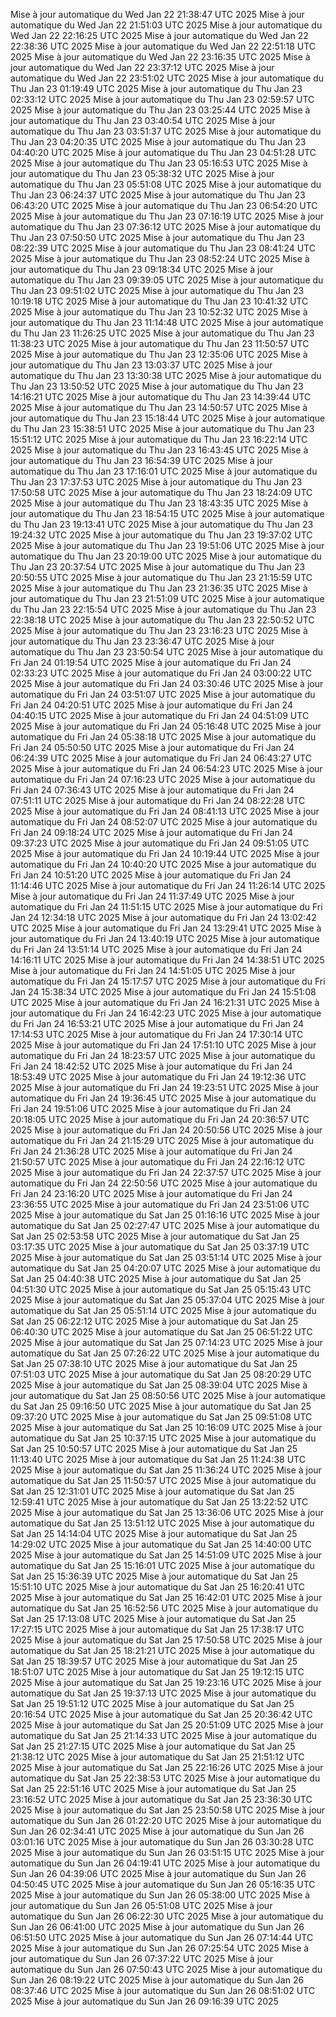 Mise à jour automatique du Wed Jan 22 21:38:47 UTC 2025
Mise à jour automatique du Wed Jan 22 21:51:03 UTC 2025
Mise à jour automatique du Wed Jan 22 22:16:25 UTC 2025
Mise à jour automatique du Wed Jan 22 22:38:36 UTC 2025
Mise à jour automatique du Wed Jan 22 22:51:18 UTC 2025
Mise à jour automatique du Wed Jan 22 23:16:35 UTC 2025
Mise à jour automatique du Wed Jan 22 23:37:12 UTC 2025
Mise à jour automatique du Wed Jan 22 23:51:02 UTC 2025
Mise à jour automatique du Thu Jan 23 01:19:49 UTC 2025
Mise à jour automatique du Thu Jan 23 02:33:12 UTC 2025
Mise à jour automatique du Thu Jan 23 02:59:57 UTC 2025
Mise à jour automatique du Thu Jan 23 03:25:44 UTC 2025
Mise à jour automatique du Thu Jan 23 03:40:54 UTC 2025
Mise à jour automatique du Thu Jan 23 03:51:37 UTC 2025
Mise à jour automatique du Thu Jan 23 04:20:35 UTC 2025
Mise à jour automatique du Thu Jan 23 04:40:20 UTC 2025
Mise à jour automatique du Thu Jan 23 04:51:28 UTC 2025
Mise à jour automatique du Thu Jan 23 05:16:53 UTC 2025
Mise à jour automatique du Thu Jan 23 05:38:32 UTC 2025
Mise à jour automatique du Thu Jan 23 05:51:08 UTC 2025
Mise à jour automatique du Thu Jan 23 06:24:37 UTC 2025
Mise à jour automatique du Thu Jan 23 06:43:20 UTC 2025
Mise à jour automatique du Thu Jan 23 06:54:20 UTC 2025
Mise à jour automatique du Thu Jan 23 07:16:19 UTC 2025
Mise à jour automatique du Thu Jan 23 07:36:12 UTC 2025
Mise à jour automatique du Thu Jan 23 07:50:50 UTC 2025
Mise à jour automatique du Thu Jan 23 08:22:39 UTC 2025
Mise à jour automatique du Thu Jan 23 08:41:24 UTC 2025
Mise à jour automatique du Thu Jan 23 08:52:24 UTC 2025
Mise à jour automatique du Thu Jan 23 09:18:34 UTC 2025
Mise à jour automatique du Thu Jan 23 09:39:05 UTC 2025
Mise à jour automatique du Thu Jan 23 09:51:02 UTC 2025
Mise à jour automatique du Thu Jan 23 10:19:18 UTC 2025
Mise à jour automatique du Thu Jan 23 10:41:32 UTC 2025
Mise à jour automatique du Thu Jan 23 10:52:32 UTC 2025
Mise à jour automatique du Thu Jan 23 11:14:48 UTC 2025
Mise à jour automatique du Thu Jan 23 11:26:25 UTC 2025
Mise à jour automatique du Thu Jan 23 11:38:23 UTC 2025
Mise à jour automatique du Thu Jan 23 11:50:57 UTC 2025
Mise à jour automatique du Thu Jan 23 12:35:06 UTC 2025
Mise à jour automatique du Thu Jan 23 13:03:37 UTC 2025
Mise à jour automatique du Thu Jan 23 13:30:38 UTC 2025
Mise à jour automatique du Thu Jan 23 13:50:52 UTC 2025
Mise à jour automatique du Thu Jan 23 14:16:21 UTC 2025
Mise à jour automatique du Thu Jan 23 14:39:44 UTC 2025
Mise à jour automatique du Thu Jan 23 14:50:57 UTC 2025
Mise à jour automatique du Thu Jan 23 15:18:44 UTC 2025
Mise à jour automatique du Thu Jan 23 15:38:51 UTC 2025
Mise à jour automatique du Thu Jan 23 15:51:12 UTC 2025
Mise à jour automatique du Thu Jan 23 16:22:14 UTC 2025
Mise à jour automatique du Thu Jan 23 16:43:45 UTC 2025
Mise à jour automatique du Thu Jan 23 16:54:39 UTC 2025
Mise à jour automatique du Thu Jan 23 17:16:01 UTC 2025
Mise à jour automatique du Thu Jan 23 17:37:53 UTC 2025
Mise à jour automatique du Thu Jan 23 17:50:58 UTC 2025
Mise à jour automatique du Thu Jan 23 18:24:09 UTC 2025
Mise à jour automatique du Thu Jan 23 18:43:35 UTC 2025
Mise à jour automatique du Thu Jan 23 18:54:15 UTC 2025
Mise à jour automatique du Thu Jan 23 19:13:41 UTC 2025
Mise à jour automatique du Thu Jan 23 19:24:32 UTC 2025
Mise à jour automatique du Thu Jan 23 19:37:02 UTC 2025
Mise à jour automatique du Thu Jan 23 19:51:06 UTC 2025
Mise à jour automatique du Thu Jan 23 20:19:00 UTC 2025
Mise à jour automatique du Thu Jan 23 20:37:54 UTC 2025
Mise à jour automatique du Thu Jan 23 20:50:55 UTC 2025
Mise à jour automatique du Thu Jan 23 21:15:59 UTC 2025
Mise à jour automatique du Thu Jan 23 21:36:35 UTC 2025
Mise à jour automatique du Thu Jan 23 21:51:09 UTC 2025
Mise à jour automatique du Thu Jan 23 22:15:54 UTC 2025
Mise à jour automatique du Thu Jan 23 22:38:18 UTC 2025
Mise à jour automatique du Thu Jan 23 22:50:52 UTC 2025
Mise à jour automatique du Thu Jan 23 23:16:23 UTC 2025
Mise à jour automatique du Thu Jan 23 23:36:47 UTC 2025
Mise à jour automatique du Thu Jan 23 23:50:54 UTC 2025
Mise à jour automatique du Fri Jan 24 01:19:54 UTC 2025
Mise à jour automatique du Fri Jan 24 02:33:23 UTC 2025
Mise à jour automatique du Fri Jan 24 03:00:22 UTC 2025
Mise à jour automatique du Fri Jan 24 03:30:46 UTC 2025
Mise à jour automatique du Fri Jan 24 03:51:07 UTC 2025
Mise à jour automatique du Fri Jan 24 04:20:51 UTC 2025
Mise à jour automatique du Fri Jan 24 04:40:15 UTC 2025
Mise à jour automatique du Fri Jan 24 04:51:09 UTC 2025
Mise à jour automatique du Fri Jan 24 05:16:48 UTC 2025
Mise à jour automatique du Fri Jan 24 05:38:18 UTC 2025
Mise à jour automatique du Fri Jan 24 05:50:50 UTC 2025
Mise à jour automatique du Fri Jan 24 06:24:39 UTC 2025
Mise à jour automatique du Fri Jan 24 06:43:27 UTC 2025
Mise à jour automatique du Fri Jan 24 06:54:23 UTC 2025
Mise à jour automatique du Fri Jan 24 07:16:23 UTC 2025
Mise à jour automatique du Fri Jan 24 07:36:43 UTC 2025
Mise à jour automatique du Fri Jan 24 07:51:11 UTC 2025
Mise à jour automatique du Fri Jan 24 08:22:28 UTC 2025
Mise à jour automatique du Fri Jan 24 08:41:13 UTC 2025
Mise à jour automatique du Fri Jan 24 08:52:07 UTC 2025
Mise à jour automatique du Fri Jan 24 09:18:24 UTC 2025
Mise à jour automatique du Fri Jan 24 09:37:23 UTC 2025
Mise à jour automatique du Fri Jan 24 09:51:05 UTC 2025
Mise à jour automatique du Fri Jan 24 10:19:44 UTC 2025
Mise à jour automatique du Fri Jan 24 10:40:20 UTC 2025
Mise à jour automatique du Fri Jan 24 10:51:20 UTC 2025
Mise à jour automatique du Fri Jan 24 11:14:46 UTC 2025
Mise à jour automatique du Fri Jan 24 11:26:14 UTC 2025
Mise à jour automatique du Fri Jan 24 11:37:49 UTC 2025
Mise à jour automatique du Fri Jan 24 11:51:15 UTC 2025
Mise à jour automatique du Fri Jan 24 12:34:18 UTC 2025
Mise à jour automatique du Fri Jan 24 13:02:42 UTC 2025
Mise à jour automatique du Fri Jan 24 13:29:41 UTC 2025
Mise à jour automatique du Fri Jan 24 13:40:19 UTC 2025
Mise à jour automatique du Fri Jan 24 13:51:14 UTC 2025
Mise à jour automatique du Fri Jan 24 14:16:11 UTC 2025
Mise à jour automatique du Fri Jan 24 14:38:51 UTC 2025
Mise à jour automatique du Fri Jan 24 14:51:05 UTC 2025
Mise à jour automatique du Fri Jan 24 15:17:57 UTC 2025
Mise à jour automatique du Fri Jan 24 15:38:34 UTC 2025
Mise à jour automatique du Fri Jan 24 15:51:08 UTC 2025
Mise à jour automatique du Fri Jan 24 16:21:31 UTC 2025
Mise à jour automatique du Fri Jan 24 16:42:23 UTC 2025
Mise à jour automatique du Fri Jan 24 16:53:21 UTC 2025
Mise à jour automatique du Fri Jan 24 17:14:53 UTC 2025
Mise à jour automatique du Fri Jan 24 17:30:14 UTC 2025
Mise à jour automatique du Fri Jan 24 17:51:10 UTC 2025
Mise à jour automatique du Fri Jan 24 18:23:57 UTC 2025
Mise à jour automatique du Fri Jan 24 18:42:52 UTC 2025
Mise à jour automatique du Fri Jan 24 18:53:49 UTC 2025
Mise à jour automatique du Fri Jan 24 19:12:36 UTC 2025
Mise à jour automatique du Fri Jan 24 19:23:51 UTC 2025
Mise à jour automatique du Fri Jan 24 19:36:45 UTC 2025
Mise à jour automatique du Fri Jan 24 19:51:06 UTC 2025
Mise à jour automatique du Fri Jan 24 20:18:05 UTC 2025
Mise à jour automatique du Fri Jan 24 20:36:57 UTC 2025
Mise à jour automatique du Fri Jan 24 20:50:56 UTC 2025
Mise à jour automatique du Fri Jan 24 21:15:29 UTC 2025
Mise à jour automatique du Fri Jan 24 21:36:28 UTC 2025
Mise à jour automatique du Fri Jan 24 21:50:57 UTC 2025
Mise à jour automatique du Fri Jan 24 22:16:12 UTC 2025
Mise à jour automatique du Fri Jan 24 22:37:57 UTC 2025
Mise à jour automatique du Fri Jan 24 22:50:56 UTC 2025
Mise à jour automatique du Fri Jan 24 23:16:20 UTC 2025
Mise à jour automatique du Fri Jan 24 23:36:55 UTC 2025
Mise à jour automatique du Fri Jan 24 23:51:06 UTC 2025
Mise à jour automatique du Sat Jan 25 01:16:16 UTC 2025
Mise à jour automatique du Sat Jan 25 02:27:47 UTC 2025
Mise à jour automatique du Sat Jan 25 02:53:58 UTC 2025
Mise à jour automatique du Sat Jan 25 03:17:35 UTC 2025
Mise à jour automatique du Sat Jan 25 03:37:19 UTC 2025
Mise à jour automatique du Sat Jan 25 03:51:14 UTC 2025
Mise à jour automatique du Sat Jan 25 04:20:07 UTC 2025
Mise à jour automatique du Sat Jan 25 04:40:38 UTC 2025
Mise à jour automatique du Sat Jan 25 04:51:30 UTC 2025
Mise à jour automatique du Sat Jan 25 05:15:43 UTC 2025
Mise à jour automatique du Sat Jan 25 05:37:04 UTC 2025
Mise à jour automatique du Sat Jan 25 05:51:14 UTC 2025
Mise à jour automatique du Sat Jan 25 06:22:12 UTC 2025
Mise à jour automatique du Sat Jan 25 06:40:30 UTC 2025
Mise à jour automatique du Sat Jan 25 06:51:22 UTC 2025
Mise à jour automatique du Sat Jan 25 07:14:23 UTC 2025
Mise à jour automatique du Sat Jan 25 07:26:22 UTC 2025
Mise à jour automatique du Sat Jan 25 07:38:10 UTC 2025
Mise à jour automatique du Sat Jan 25 07:51:03 UTC 2025
Mise à jour automatique du Sat Jan 25 08:20:29 UTC 2025
Mise à jour automatique du Sat Jan 25 08:39:04 UTC 2025
Mise à jour automatique du Sat Jan 25 08:50:56 UTC 2025
Mise à jour automatique du Sat Jan 25 09:16:50 UTC 2025
Mise à jour automatique du Sat Jan 25 09:37:20 UTC 2025
Mise à jour automatique du Sat Jan 25 09:51:08 UTC 2025
Mise à jour automatique du Sat Jan 25 10:16:09 UTC 2025
Mise à jour automatique du Sat Jan 25 10:37:15 UTC 2025
Mise à jour automatique du Sat Jan 25 10:50:57 UTC 2025
Mise à jour automatique du Sat Jan 25 11:13:40 UTC 2025
Mise à jour automatique du Sat Jan 25 11:24:38 UTC 2025
Mise à jour automatique du Sat Jan 25 11:36:24 UTC 2025
Mise à jour automatique du Sat Jan 25 11:50:57 UTC 2025
Mise à jour automatique du Sat Jan 25 12:31:01 UTC 2025
Mise à jour automatique du Sat Jan 25 12:59:41 UTC 2025
Mise à jour automatique du Sat Jan 25 13:22:52 UTC 2025
Mise à jour automatique du Sat Jan 25 13:36:06 UTC 2025
Mise à jour automatique du Sat Jan 25 13:51:12 UTC 2025
Mise à jour automatique du Sat Jan 25 14:14:04 UTC 2025
Mise à jour automatique du Sat Jan 25 14:29:02 UTC 2025
Mise à jour automatique du Sat Jan 25 14:40:00 UTC 2025
Mise à jour automatique du Sat Jan 25 14:51:09 UTC 2025
Mise à jour automatique du Sat Jan 25 15:16:01 UTC 2025
Mise à jour automatique du Sat Jan 25 15:36:39 UTC 2025
Mise à jour automatique du Sat Jan 25 15:51:10 UTC 2025
Mise à jour automatique du Sat Jan 25 16:20:41 UTC 2025
Mise à jour automatique du Sat Jan 25 16:42:01 UTC 2025
Mise à jour automatique du Sat Jan 25 16:52:56 UTC 2025
Mise à jour automatique du Sat Jan 25 17:13:08 UTC 2025
Mise à jour automatique du Sat Jan 25 17:27:15 UTC 2025
Mise à jour automatique du Sat Jan 25 17:38:17 UTC 2025
Mise à jour automatique du Sat Jan 25 17:50:58 UTC 2025
Mise à jour automatique du Sat Jan 25 18:21:21 UTC 2025
Mise à jour automatique du Sat Jan 25 18:39:57 UTC 2025
Mise à jour automatique du Sat Jan 25 18:51:07 UTC 2025
Mise à jour automatique du Sat Jan 25 19:12:15 UTC 2025
Mise à jour automatique du Sat Jan 25 19:23:16 UTC 2025
Mise à jour automatique du Sat Jan 25 19:37:13 UTC 2025
Mise à jour automatique du Sat Jan 25 19:51:12 UTC 2025
Mise à jour automatique du Sat Jan 25 20:16:54 UTC 2025
Mise à jour automatique du Sat Jan 25 20:36:42 UTC 2025
Mise à jour automatique du Sat Jan 25 20:51:09 UTC 2025
Mise à jour automatique du Sat Jan 25 21:14:33 UTC 2025
Mise à jour automatique du Sat Jan 25 21:27:15 UTC 2025
Mise à jour automatique du Sat Jan 25 21:38:12 UTC 2025
Mise à jour automatique du Sat Jan 25 21:51:12 UTC 2025
Mise à jour automatique du Sat Jan 25 22:16:26 UTC 2025
Mise à jour automatique du Sat Jan 25 22:38:53 UTC 2025
Mise à jour automatique du Sat Jan 25 22:51:16 UTC 2025
Mise à jour automatique du Sat Jan 25 23:16:52 UTC 2025
Mise à jour automatique du Sat Jan 25 23:36:30 UTC 2025
Mise à jour automatique du Sat Jan 25 23:50:58 UTC 2025
Mise à jour automatique du Sun Jan 26 01:22:20 UTC 2025
Mise à jour automatique du Sun Jan 26 02:34:41 UTC 2025
Mise à jour automatique du Sun Jan 26 03:01:16 UTC 2025
Mise à jour automatique du Sun Jan 26 03:30:28 UTC 2025
Mise à jour automatique du Sun Jan 26 03:51:15 UTC 2025
Mise à jour automatique du Sun Jan 26 04:19:41 UTC 2025
Mise à jour automatique du Sun Jan 26 04:39:06 UTC 2025
Mise à jour automatique du Sun Jan 26 04:50:45 UTC 2025
Mise à jour automatique du Sun Jan 26 05:16:35 UTC 2025
Mise à jour automatique du Sun Jan 26 05:38:00 UTC 2025
Mise à jour automatique du Sun Jan 26 05:51:08 UTC 2025
Mise à jour automatique du Sun Jan 26 06:22:30 UTC 2025
Mise à jour automatique du Sun Jan 26 06:41:00 UTC 2025
Mise à jour automatique du Sun Jan 26 06:51:50 UTC 2025
Mise à jour automatique du Sun Jan 26 07:14:44 UTC 2025
Mise à jour automatique du Sun Jan 26 07:25:54 UTC 2025
Mise à jour automatique du Sun Jan 26 07:37:22 UTC 2025
Mise à jour automatique du Sun Jan 26 07:50:43 UTC 2025
Mise à jour automatique du Sun Jan 26 08:19:22 UTC 2025
Mise à jour automatique du Sun Jan 26 08:37:46 UTC 2025
Mise à jour automatique du Sun Jan 26 08:51:02 UTC 2025
Mise à jour automatique du Sun Jan 26 09:16:39 UTC 2025
